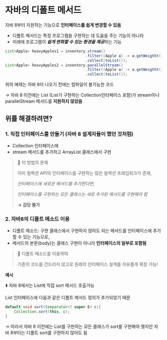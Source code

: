 # 자바의 디폴트 메서드
자바 8부터 지원하는 기능으로 **인터페이스를 쉽게 변경할 수 있음**

- 디폴트 메서드는 특정 프로그램을 구현하는 데 도움을 주는 기능이 아니라
- 미래에 프로그램이 ***쉽게 변화할 수 있는 환경을 제공***하는 기능

```java
List<Apple> heavyApples1 = inventory.stream()
                                    .filter((Apple a) -> a.getWeigtht() > 150)
                                    .collect(toList());
List<Apple> heavyApples2 = inventory.parallelStream()
                                    .filter((Apple a) -> a.getWeigtht() > 150)
                                    .collect(toList());
```

위의 예제는 자바 8이 나오기 전에는 컴파일이 불가능한 코드 

→ 자바 8 이전에는 List<T> (List가 구현하는 Collection<T>인터페이스 포함)가 stream이나 parallelStream 메서드를 **지원하지 않았음**

## 위를 해결하려면?

### 1. 직접 인터페이스를 만들기 (자바 8 설계자들이 했던 것처럼)

- Collection 인터페이스에
- stream 메서드를 추가하고 ArrayList 클래스에서 구현

> 🤔 이 방법의 문제
> 
> 
> 이미 컬렉션 API의 인터페이스를 구현하는 많은 컬렉션 프레임워크가 존재,
> 
> *인터페이스에 새로운 메서드를 추가한다면,* 
> 
> *인터페이스를 구현하는 모든 클래스는 새로 추가된 메서드를 구현해야 함* 
> 
> **→ 감당 불가**
> 

### 2. 자바8의 디폴트 메소드 이용

- 디폴트 메소드: 구현 클래스에서 구현하지 않아도 되는 메서드를 인터페이스에 추가할 수 있는 기능으로,
- 메서드의 본문(body)는 클래스 구현이 아니라 **인터페이스의 일부로 포함됨**

> 🤗 디폴트 메소드를 이용하여
> 
> 
> 기존의 코드를 건드리지 않고로 원래의 인터페이스 설계를 자유롭게 확장 가능!
> 

**예시**

⬇️ 자바 8에서는 List에 직접 sort 메서드 호출가능

 List 인터페이스에 다음과 같은 디폴트 메서드 정의가 추가되었기 때문

```java
default void sort(Comparator<? super E> c){
	Collection.sort(this, c);
}
```

→ 따라서 자바 8 이전에는 List를 구현하는 모든 클래스가 sort를 구현해야 했지만 자바 8부터는 디폴트 sort를 구현하지 않아도 됨
